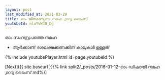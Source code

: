 ```yaml
---
layout: post
last_modified_at: 2021-03-29
title: ഓം ജിതമാന്യവേ നമഹ ൧൦൮ ടൈംസ്
youtubeId: nloYvW4D_Dg
---
```

 
 
 ഓം സഹസ്രപത്തെ നമഹ 
 
 -  ആർക്കാണ് ദശലക്ഷക്കണക്കിന് കാലുകൾ ഉള്ളത് 
 
  
 
  
 
 
 
 
 
 


{% include youtubePlayer.html id=page.youtubeId %}
 
[Next]({{ site.baseurl }}{% link  split2/_posts/2016-01-12-ഓം ഡിഷായി നമഹ ൧൦൮ ടൈംസ്.md%})
 
